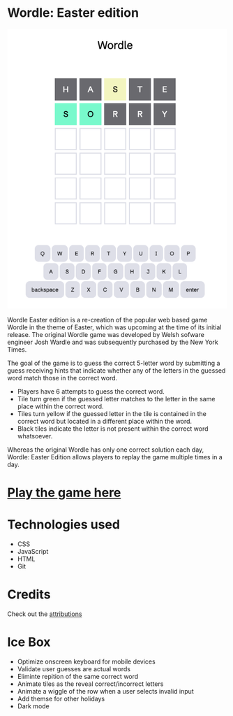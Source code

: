 
# Wordle: Easter edition

![screenshot](./assets/wordle-easter.png)

Wordle Easter edition is a re-creation of the popular web based game Wordle in the theme of Easter, which was upcoming at the time of its initial release.  The original Wordle game was developed by Welsh sofware engineer Josh Wardle and was subsequently purchased by the New York Times.  

The goal of the game is to guess the correct 5-letter word by submitting a guess receiving hints that indicate whether any of the letters in the guessed word match those in the correct word.  
* Players have 6 attempts to guess the correct word. 
* Tile turn green if the guessed letter matches to the letter in the same place within the correct word.  
* Tiles turn yellow if the guessed letter in the tile is contained in the correct word but located in a different place within the word.  
* Black tiles indicate the letter is not present within the correct word whatsoever. 

Whereas the original Wordle has only one correct solution each day, Wordle: Easter Edition allows players to replay the game multiple times in a day.

# [Play the game here]("https://easter-wordle.netlify.app/")


# Technologies used
* CSS
* JavaScript
* HTML
* Git


# Credits

Check out the [attributions](attributions.md)

# Ice Box
- Optimize onscreen keyboard for mobile devices
- Validate user guesses are actual words
- Eliminte repition of the same correct word
- Animate tiles as the reveal correct/incorrect letters
- Animate a wiggle of the row when a user selects invalid input
- Add themse for other holidays
- Dark mode